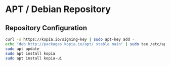 APT / Debian Repository
=======================

Repository Configuration
------------------------

```bash
curl -s https://kopia.io/signing-key | sudo apt-key add -
echo "deb http://packages.kopia.io/apt/ stable main" | sudo tee /etc/apt/sources.list.d/kopia.list
sudo apt update
sudo apt install kopia
sudo apt install kopia-ui
```
